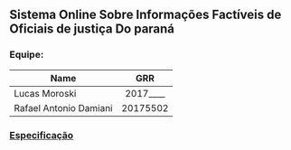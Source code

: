 ## Sistema Online Sobre Informações Factíveis de Oficiais de justiça Do paraná

### Equipe:

| Name | GRR |
|----------|:-------------:|
| Lucas Moroski | 2017____ |
| Rafael Antonio Damiani | 20175502 |

### [Especificação](ProjectSpecification.md)
